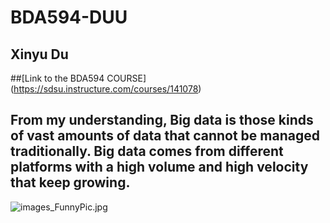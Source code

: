 # BDA594-DUU
## Xinyu Du
##[Link to the BDA594 COURSE] (https://sdsu.instructure.com/courses/141078)

## From my understanding, Big data is those kinds of vast amounts of data that cannot be managed  traditionally. Big data comes from different platforms with a high volume and high velocity that keep growing.


![images_FunnyPic.jpg](images_FunnyPic.jpg)
